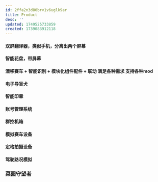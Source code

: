 ```yaml
---
id: 2ffa2n3d80brv1v6uglk9ar
title: Product
desc: ''
updated: 1749525733859
created: 1739083912118
---
```


#### 双屏翻译器，类似手机，分离出两个屏幕

#### 智能花盘，带屏幕

#### 漂移赛车 + 智能识别 + 模块化组件配件 + 联动 满足各种需求 支持各种mod

#### 电子导盲犬

#### 智能印章

#### 账号管理系统

#### 群控机箱

#### 模拟赛车设备

#### 定格拍摄设备


#### 驾驶路况模拟

### 菜园守望者